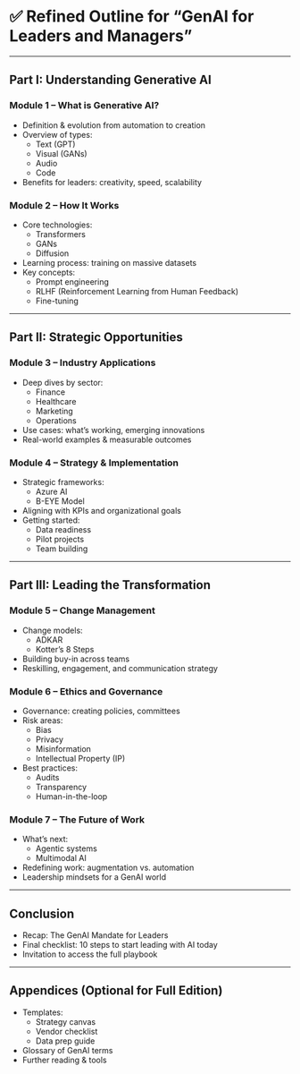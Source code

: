 # ✅ Refined Outline for “GenAI for Leaders and Managers”

---

## Part I: Understanding Generative AI

### Module 1 – What is Generative AI?
- Definition & evolution from automation to creation  
- Overview of types:  
  - Text (GPT)  
  - Visual (GANs)  
  - Audio  
  - Code  
- Benefits for leaders: creativity, speed, scalability  

### Module 2 – How It Works
- Core technologies:  
  - Transformers  
  - GANs  
  - Diffusion  
- Learning process: training on massive datasets  
- Key concepts:  
  - Prompt engineering  
  - RLHF (Reinforcement Learning from Human Feedback)  
  - Fine-tuning  

---

## Part II: Strategic Opportunities

### Module 3 – Industry Applications
- Deep dives by sector:  
  - Finance  
  - Healthcare  
  - Marketing  
  - Operations  
- Use cases: what’s working, emerging innovations  
- Real-world examples & measurable outcomes  

### Module 4 – Strategy & Implementation
- Strategic frameworks:  
  - Azure AI  
  - B-EYE Model  
- Aligning with KPIs and organizational goals  
- Getting started:  
  - Data readiness  
  - Pilot projects  
  - Team building  

---

## Part III: Leading the Transformation

### Module 5 – Change Management
- Change models:  
  - ADKAR  
  - Kotter’s 8 Steps  
- Building buy-in across teams  
- Reskilling, engagement, and communication strategy  

### Module 6 – Ethics and Governance
- Governance: creating policies, committees  
- Risk areas:  
  - Bias  
  - Privacy  
  - Misinformation  
  - Intellectual Property (IP)  
- Best practices:  
  - Audits  
  - Transparency  
  - Human-in-the-loop  

### Module 7 – The Future of Work
- What’s next:  
  - Agentic systems  
  - Multimodal AI  
- Redefining work: augmentation vs. automation  
- Leadership mindsets for a GenAI world  

---

## Conclusion
- Recap: The GenAI Mandate for Leaders  
- Final checklist: 10 steps to start leading with AI today  
- Invitation to access the full playbook  

---

## Appendices (Optional for Full Edition)
- Templates:  
  - Strategy canvas  
  - Vendor checklist  
  - Data prep guide  
- Glossary of GenAI terms  
- Further reading & tools  
```